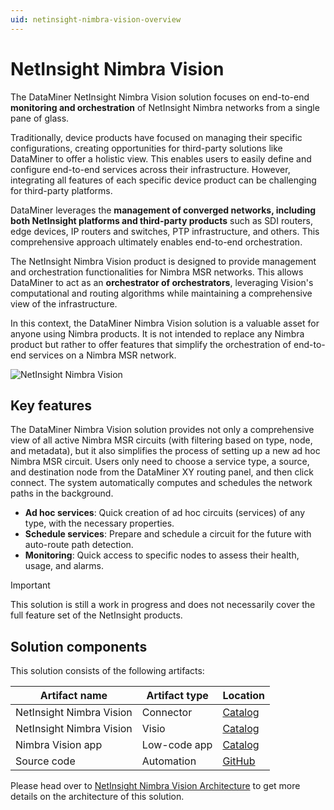 ```yaml
---
uid: netinsight-nimbra-vision-overview
---
```


# NetInsight Nimbra Vision

The DataMiner NetInsight Nimbra Vision solution focuses on end-to-end **monitoring and orchestration** of NetInsight Nimbra networks from a single pane of glass.

Traditionally, device products have focused on managing their specific configurations, creating opportunities for third-party solutions like DataMiner to offer a holistic view. This enables users to easily define and configure end-to-end services across their infrastructure. However, integrating all features of each specific device product can be challenging for third-party platforms.

DataMiner leverages the **management of converged networks, including both NetInsight platforms and third-party products** such as SDI routers, edge devices, IP routers and switches, PTP infrastructure, and others. This comprehensive approach ultimately enables end-to-end orchestration.

The NetInsight Nimbra Vision product is designed to provide management and orchestration functionalities for Nimbra MSR networks. This allows DataMiner to act as an **orchestrator of orchestrators**, leveraging Vision's computational and routing algorithms while maintaining a comprehensive view of the infrastructure.

In this context, the DataMiner Nimbra Vision solution is a valuable asset for anyone using Nimbra products. It is not intended to replace any Nimbra product but rather to offer features that simplify the orchestration of end-to-end services on a Nimbra MSR network.

![NetInsight Nimbra Vision](~/user-guide/images/netinsight-nimbra-vision-demo.gif)

## Key features

The DataMiner Nimbra Vision solution provides not only a comprehensive view of all active Nimbra MSR circuits (with filtering based on type, node, and metadata), but it also simplifies the process of setting up a new ad hoc Nimbra MSR circuit. Users only need to choose a service type, a source, and destination node from the DataMiner XY routing panel, and then click connect. The system automatically computes and schedules the network paths in the background.

- **Ad hoc services**: Quick creation of ad hoc circuits (services) of any type, with the necessary properties.
- **Schedule services**: Prepare and schedule a circuit for the future with auto-route path detection.
- **Monitoring**: Quick access to specific nodes to assess their health, usage, and alarms.

> [!IMPORTANT]
> This solution is still a work in progress and does not necessarily cover the full feature set of the NetInsight products.

## Solution components

This solution consists of the following artifacts:

| Artifact name | Artifact type     | Location |
|-------------|---------------------|------    |
| NetInsight Nimbra Vision | Connector    | [Catalog](https://catalog.dataminer.services/details/e48af0b9-b52c-4106-b0e0-22c44ead85f5) |
| NetInsight Nimbra Vision | Visio    | [Catalog](https://catalog.dataminer.services/details/9bf706bd-93a3-421f-ba1c-c2620f5e072d)    |
| Nimbra Vision app | Low-code app | [Catalog](https://catalog.dataminer.services) |
| Source code | Automation | [GitHub](https://github.com/SkylineCommunications/NIS-AS-NimbraVisionScripts) |

Please head over to [NetInsight Nimbra Vision Architecture](xref:netinsight-nimbra-vision-architecture) to get more details on the architecture of this solution.
